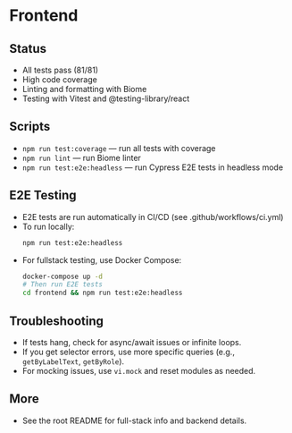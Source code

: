 # Frontend

## Status
- All tests pass (81/81)
- High code coverage
- Linting and formatting with Biome
- Testing with Vitest and @testing-library/react

## Scripts
- `npm run test:coverage` — run all tests with coverage
- `npm run lint` — run Biome linter
- `npm run test:e2e:headless` — run Cypress E2E tests in headless mode

## E2E Testing
- E2E tests are run automatically in CI/CD (see .github/workflows/ci.yml)
- To run locally:
  ```bash
  npm run test:e2e:headless
  ```
- For fullstack testing, use Docker Compose:
  ```bash
  docker-compose up -d
  # Then run E2E tests
  cd frontend && npm run test:e2e:headless
  ```

## Troubleshooting
- If tests hang, check for async/await issues or infinite loops.
- If you get selector errors, use more specific queries (e.g., `getByLabelText`, `getByRole`).
- For mocking issues, use `vi.mock` and reset modules as needed.

## More
- See the root README for full-stack info and backend details. 